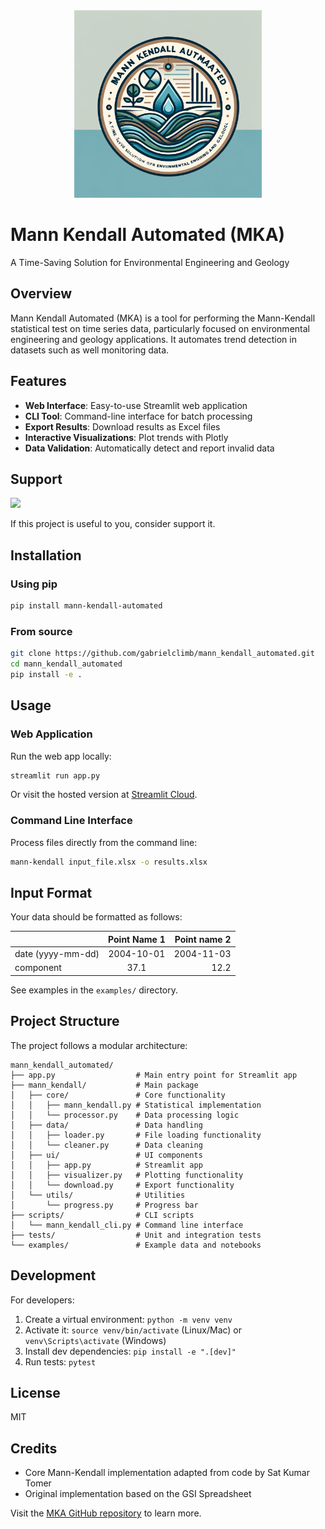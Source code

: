 
<div style="text-align: center;">
  <img src="docs/images/logo.png" alt="Logo" style="width: 300px; height: 300px;">
</div>

# Mann Kendall Automated (MKA)

A Time-Saving Solution for Environmental Engineering and Geology

## Overview

Mann Kendall Automated (MKA) is a tool for performing the Mann-Kendall statistical test on time series data, particularly focused on environmental engineering and geology applications. It automates trend detection in datasets such as well monitoring data.

## Features

- **Web Interface**: Easy-to-use Streamlit web application
- **CLI Tool**: Command-line interface for batch processing
- **Export Results**: Download results as Excel files
- **Interactive Visualizations**: Plot trends with Plotly
- **Data Validation**: Automatically detect and report invalid data
## Support
<a href="https://www.buymeacoffee.com/gabrielsoares"><img src="https://img.buymeacoffee.com/button-api/?text=Buy me a coffee&emoji=&slug=gabrielsoares&button_colour=FFDD00&font_colour=000000&font_family=Cookie&outline_colour=000000&coffee_colour=ffffff" /></a>

If this project is useful to you, consider support it.
## Installation

### Using pip

```bash
pip install mann-kendall-automated
```

### From source

```bash
git clone https://github.com/gabrielclimb/mann_kendall_automated.git
cd mann_kendall_automated
pip install -e .
```

## Usage

### Web Application

Run the web app locally:

```bash
streamlit run app.py
```

Or visit the hosted version at [Streamlit Cloud](https://mannkendall.streamlit.app/).

### Command Line Interface

Process files directly from the command line:

```bash
mann-kendall input_file.xlsx -o results.xlsx
```

## Input Format

Your data should be formatted as follows:

|                   | Point Name 1 | Point name 2 |
| ----------------- | :----------: | -----------: |
| date (yyyy-mm-dd) |  2004-10-01  |   2004-11-03 |
| component         |     37.1     |         12.2 |

See examples in the `examples/` directory.

## Project Structure

The project follows a modular architecture:

```
mann_kendall_automated/
├── app.py                  # Main entry point for Streamlit app
├── mann_kendall/           # Main package
│   ├── core/               # Core functionality
│   │   ├── mann_kendall.py # Statistical implementation
│   │   └── processor.py    # Data processing logic
│   ├── data/               # Data handling
│   │   ├── loader.py       # File loading functionality
│   │   └── cleaner.py      # Data cleaning
│   ├── ui/                 # UI components
│   │   ├── app.py          # Streamlit app
│   │   ├── visualizer.py   # Plotting functionality
│   │   └── download.py     # Export functionality
│   └── utils/              # Utilities
│       └── progress.py     # Progress bar
├── scripts/                # CLI scripts
│   └── mann_kendall_cli.py # Command line interface
├── tests/                  # Unit and integration tests
└── examples/               # Example data and notebooks
```

## Development

For developers:

1. Create a virtual environment: `python -m venv venv`
2. Activate it: `source venv/bin/activate` (Linux/Mac) or `venv\Scripts\activate` (Windows)
3. Install dev dependencies: `pip install -e ".[dev]"`
4. Run tests: `pytest`

## License

MIT

## Credits

- Core Mann-Kendall implementation adapted from code by Sat Kumar Tomer
- Original implementation based on the GSI Spreadsheet

Visit the [MKA GitHub repository](https://github.com/gabrielclimb/mann_kendall_automated) to learn more.
